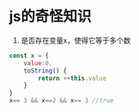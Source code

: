 # js的奇怪知识  

1. 是否存在变量x，使得它等于多个数  
```js
const x = {
    value:0,
    toString() {
        return ++this.value
    }
}
x== 1 && x==2 && x== 3 //true
```